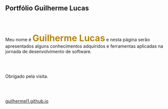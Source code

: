 ## Portfólio Guilherme Lucas
<br>
<br>

Meu nome é  <span style="color:darkgoldenrod;font-size:200%"><b>Guilherme Lucas</b></span>  e nesta página serão apresentados alguns conhecimentos adquiridos e ferramentas aplicadas na jornada de desenvolvimento de software.

<br>
<br>

Obrigado pela visita.

<br>
<br>


<p><a href="https://guilhermel1.github.io" target="_blank">guilhermel1.github.io</a></p>
